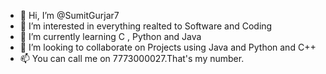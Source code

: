 - 👋 Hi, I’m @SumitGurjar7
- 👀 I’m interested in everything realted to Software and Coding 
- 🌱 I’m currently learning C , Python and Java
- 💞️ I’m looking to collaborate on Projects using Java and Python and C++
- 📫 You can call me on 7773000027.That's my number.

<!---
And I am a beginner in this field of coding . 
I am currently doing my graduation (2nd Year student)
So i will be needing a lot of help for my future .
